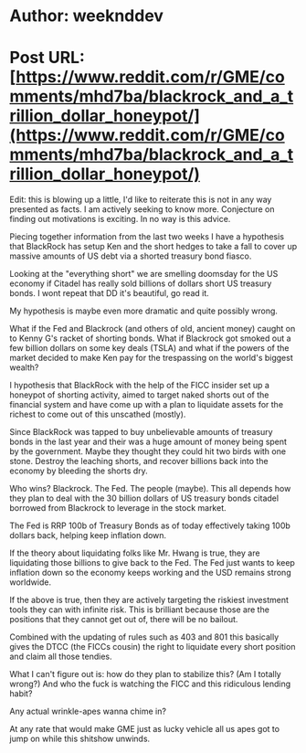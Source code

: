 # Author: weeknddev
# Post URL: [https://www.reddit.com/r/GME/comments/mhd7ba/blackrock_and_a_trillion_dollar_honeypot/](https://www.reddit.com/r/GME/comments/mhd7ba/blackrock_and_a_trillion_dollar_honeypot/)


Edit: this is blowing up a little, I'd like to reiterate this is not in any way presented as facts. I am actively seeking to know more. Conjecture on finding out motivations is exciting. In no way is this advice.

Piecing together information from the last two weeks I have a hypothesis that BlackRock has setup Ken and the short hedges to take a fall to cover up massive amounts of US debt via a shorted treasury bond fiasco.

Looking at the "everything short" we are smelling doomsday for the US economy if Citadel has really sold billions of dollars short US treasury bonds. I wont repeat that DD it's beautiful, go read it.

My hypothesis is maybe even more dramatic and quite possibly wrong.

What if the Fed and Blackrock (and others of old, ancient money) caught on to Kenny G's racket of shorting bonds. What if Blackrock got smoked out a few billion dollars on some key deals (TSLA) and what if the powers of the market decided to make Ken pay for the trespassing on the world's biggest wealth?

I hypothesis that BlackRock with the help of the FICC insider set up a honeypot of shorting activity, aimed to target naked shorts out of the financial system and have come up with a plan to liquidate assets for the richest to come out of this unscathed (mostly). 

Since BlackRock was tapped to buy unbelievable amounts of treasury bonds in the last year and their was a huge amount of money being spent by the government. Maybe they thought they could hit two birds with one stone. Destroy the leaching shorts, and recover billions back into the economy by bleeding the shorts dry.

Who wins? Blackrock. The Fed. The people (maybe). This all depends how they plan to deal with the 30 billion dollars of US treasury bonds citadel borrowed from Blackrock to leverage in the stock market.

The Fed is RRP 100b of Treasury Bonds as of today effectively taking 100b dollars back, helping keep inflation down.

If the theory about liquidating folks like Mr. Hwang is true, they are liquidating those billions to give back to the Fed. The Fed just wants to keep inflation down so the economy keeps working and the USD remains strong worldwide.

If the above is true, then they are actively targeting the riskiest investment tools they can with infinite risk. This is brilliant because those are the positions that they cannot get out of, there will be no bailout. 

Combined with the updating of rules such as 403 and 801 this basically gives the DTCC (the FICCs cousin) the right to liquidate every short position and claim all those tendies.

What I can't figure out is: how do they plan to stabilize this? (Am I totally wrong?) And who the fuck is watching the FICC and this ridiculous lending habit?

Any actual wrinkle-apes wanna chime in?

At any rate that would make GME just as lucky vehicle all us apes got to jump on while this shitshow unwinds.